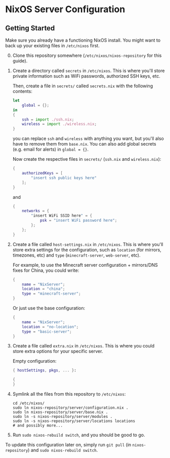 # NixOS Server Configuration

## Getting Started
Make sure you already have a functioning NixOS install. You might want to back up your existing files in `/etc/nixos` first.

0. Clone this repository somewhere (`/etc/nixos/nixos-repository` for this guide).

1. Create a directory called `secrets` in `/etc/nixos`. This is where you'll store private information such as WiFi passwords, authorized SSH keys, etc.

    Then, create a file in `secrets/` called `secrets.nix` with the following contents:
    ```nix
    let
        global = {};
    in
    {
        ssh = import ./ssh.nix;
        wireless = import ./wireless.nix;
    }
    ```
    you can replace `ssh` and `wireless` with anything you want, but you'll also have to remove them from `base.nix`.
    You can also add global secrets (e.g. email for alerts) in `global = {}`.

    Now create the respective files in `secrets/` (`ssh.nix` and `wireless.nix`):
    ```nix
    {
        authorizedKeys = [
            "insert ssh public keys here"
        ];
    }
    ```
    and
    ```nix
    {
        networks = {
            "insert WiFi SSID here" = {
                psk = "insert WiFi password here";
            };
        };
    }
    ```

2. Create a file called `host-settings.nix` in `/etc/nixos`. This is where you'll store extra settings for the configuration, such as `location` (for mirrors, timezones, etc) and `type` (`minecraft-server`, `web-server`, etc).

    For example, to use the Minecraft server configuration + mirrors/DNS fixes for China, you could write:
    ```nix
    {
        name = "NixServer";
        location = "china";
        type = "minecraft-server";
    }
    ```

    Or just use the base configuration:
    ```nix
    {
        name = "NixServer";
        location = "no-location";
        type = "basic-server";
    }
    ```

3. Create a file called `extra.nix` in `/etc/nixos`. This is where you could store extra options for your specific server.

    Empty configuration:
    ```nix
    { hostSettings, pkgs, ... }:

    {
    }
    ```

4. Symlink all the files from this repository to `/etc/nixos`:
    ```console
    cd /etc/nixos/
    sudo ln nixos-repository/server/configuration.nix .
    sudo ln nixos-repository/server/base.nix .
    sudo ln -s nixos-repository/server/modules .
    sudo ln -s nixos-repository/server/locations locations
    # and possibly more...
    ```

5. Run `sudo nixos-rebuild switch`, and you should be good to go.

To update this configuration later on, simply run `git pull` (in `nixos-repository`) and `sudo nixos-rebuild switch`.
